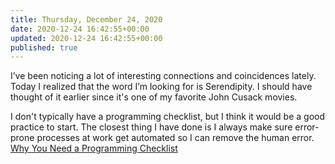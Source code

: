 ```yaml
---
title: Thursday, December 24, 2020
date: 2020-12-24 16:42:55+00:00
updated: 2020-12-24 16:42:55+00:00
published: true
---
```


I’ve been noticing a lot of interesting connections and coincidences lately. Today I realized that the word I’m looking for is Serendipity. I should have thought of it earlier since it's one of my favorite John Cusack movies.

I don't typically have a programming checklist, but I think it would be a good practice to start. The closest thing I have done is I always make sure error-prone processes at work get automated so I can remove the human error. [ Why You Need a Programming Checklist](https://amymhaddad.com/why-you-need-a-programming-checklist)

